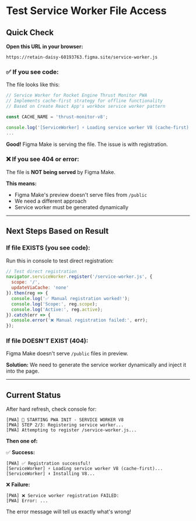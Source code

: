 # Test Service Worker File Access

## Quick Check

**Open this URL in your browser:**

```
https://retain-daisy-60193763.figma.site/service-worker.js
```

### ✅ If you see code:
The file looks like this:
```javascript
// Service Worker for Rocket Engine Thrust Monitor PWA
// Implements cache-first strategy for offline functionality
// Based on Create React App's workbox service worker pattern

const CACHE_NAME = 'thrust-monitor-v8';

console.log('[ServiceWorker] ⚡ Loading service worker V8 (cache-first)...');
...
```

**Good!** Figma Make is serving the file. The issue is with registration.

### ❌ If you see 404 or error:
The file is **NOT being served** by Figma Make.

**This means:**
- Figma Make's preview doesn't serve files from `/public`
- We need a different approach
- Service worker must be generated dynamically

---

## Next Steps Based on Result

### If file EXISTS (you see code):
Run this in console to test direct registration:

```javascript
// Test direct registration
navigator.serviceWorker.register('/service-worker.js', {
  scope: '/',
  updateViaCache: 'none'
}).then(reg => {
  console.log('✅ Manual registration worked!');
  console.log('Scope:', reg.scope);
  console.log('Active:', reg.active);
}).catch(err => {
  console.error('❌ Manual registration failed:', err);
});
```

### If file DOESN'T EXIST (404):
Figma Make doesn't serve `/public` files in preview.

**Solution:** We need to generate the service worker dynamically and inject it into the page.

---

## Current Status

After hard refresh, check console for:

```
[PWA] 🚀 STARTING PWA INIT - SERVICE WORKER V8
[PWA] STEP 2/3: Registering service worker...
[PWA] Attempting to register /service-worker.js...
```

**Then one of:**

✅ **Success:**
```
[PWA] ✅ Registration successful!
[ServiceWorker] ⚡ Loading service worker V8 (cache-first)...
[ServiceWorker] ⬇️ Installing V8...
```

❌ **Failure:**
```
[PWA] ❌ Service worker registration FAILED:
[PWA] Error: ...
```

The error message will tell us exactly what's wrong!
